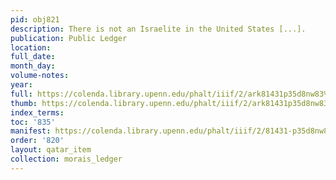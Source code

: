 ```yaml
---
pid: obj821
description: There is not an Israelite in the United States [...].
publication: Public Ledger
location:
full_date:
month_day:
volume-notes:
year:
full: https://colenda.library.upenn.edu/phalt/iiif/2/ark81431p35d8nw83%2FSHA256E-s8061114--69452c983d9bee2eec54691ad173f94cec64b6a5548090bc617cafc1a0d11862.jpeg/full/3500,/0/default.jpg
thumb: https://colenda.library.upenn.edu/phalt/iiif/2/ark81431p35d8nw83%2FSHA256E-s8061114--69452c983d9bee2eec54691ad173f94cec64b6a5548090bc617cafc1a0d11862.jpeg/full/!200,200/0/default.jpg
index_terms:
toc: '835'
manifest: https://colenda.library.upenn.edu/phalt/iiif/2/81431-p35d8nw83/manifest
order: '820'
layout: qatar_item
collection: morais_ledger
---
```

